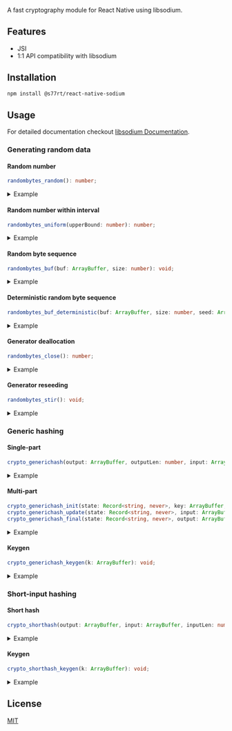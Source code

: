 A fast cryptography module for React Native using libsodium.

## Features

-   JSI
-   1:1 API compatibility with libsodium

## Installation

```bash
npm install @s77rt/react-native-sodium
```

## Usage

For detailed documentation checkout [libsodium Documentation](https://doc.libsodium.org/).

### Generating random data

#### Random number

```ts
randombytes_random(): number;
```

<details>
<summary>Example</summary>

```ts
const rnd = sodium.randombytes_random();
```

</details>

#### Random number within interval

```ts
randombytes_uniform(upperBound: number): number;
```

<details>
<summary>Example</summary>

```ts
const upperBound = 100;
const rnd = sodium.randombytes_uniform(upperBound);
```

</details>

#### Random byte sequence

```ts
randombytes_buf(buf: ArrayBuffer, size: number): void;
```

<details>
<summary>Example</summary>

```ts
const buf = new ArrayBuffer(8);
sodium.randombytes_buf(buf, buf.byteLength);
```

</details>

#### Deterministic random byte sequence

```ts
randombytes_buf_deterministic(buf: ArrayBuffer, size: number, seed: ArrayBuffer): void;
```

<details>
<summary>Example</summary>

```ts
const buf = new ArrayBuffer(8);
const seed = toArrayBuffer("Fennec fox".padEnd(32, "\0")); // seed must be randombytes_SEEDBYTES bytes long.
sodium.randombytes_buf_deterministic(buf, buf.byteLength, seed);
console.log("Uint8Array:", new Uint8Array(buf));
// Uint8Array: {0: 213, 1: 162, 2: 125, 3: 191, 4: 183, 5: 31, 6: 85, 7: 80}
```

</details>

#### Generator deallocation

```ts
randombytes_close(): number;
```

<details>
<summary>Example</summary>

```ts
randombytes_close();
```

</details>

#### Generator reseeding

```ts
randombytes_stir(): void;
```

<details>
<summary>Example</summary>

```ts
randombytes_stir();
```

</details>

### Generic hashing

#### Single-part

```ts
crypto_generichash(output: ArrayBuffer, outputLen: number, input: ArrayBuffer, inputLen: number, key: ArrayBuffer, keyLen: number): number;
```

<details>
<summary>Example</summary>

```ts
const output = new ArrayBuffer(32);
const input = toArrayBuffer("abc");
const key = toArrayBuffer("thekey");
sodium.crypto_generichash(
	output,
	output.byteLength,
	input,
	input.byteLength,
	key,
	key.byteLength
);
console.log("Hash:", toHex(output));
// Hash: 5dfe64841b066b33f8504400d7b77475e6e361a7a1a02249a6121aac16d2e8bb
```

</details>

#### Multi-part

```ts
crypto_generichash_init(state: Record<string, never>, key: ArrayBuffer, keyLen: number, outputLen: number): number;
crypto_generichash_update(state: Record<string, never>, input: ArrayBuffer, inputLen: number): number;
crypto_generichash_final(state: Record<string, never>, output: ArrayBuffer, outputLen: number): number;
```

<details>
<summary>Example</summary>

```ts
const output = new ArrayBuffer(32);
const input1 = toArrayBuffer("ab");
const input2 = toArrayBuffer("c");
const key = toArrayBuffer("thekey");
const state = {};
sodium.crypto_generichash_init(state, key, key.byteLength, output.byteLength);
sodium.crypto_generichash_update(state, input1, input1.byteLength);
sodium.crypto_generichash_update(state, input2, input2.byteLength);
sodium.crypto_generichash_final(state, output, output.byteLength);
console.log("Hash:", toHex(output));
// Hash: 5dfe64841b066b33f8504400d7b77475e6e361a7a1a02249a6121aac16d2e8bb
```

</details>

#### Keygen

```ts
crypto_generichash_keygen(k: ArrayBuffer): void;
```

<details>
<summary>Example</summary>

```ts
const k = new ArrayBuffer(32);
sodium.crypto_generichash_keygen(k);
```

</details>

### Short-input hashing

#### Short hash

```ts
crypto_shorthash(output: ArrayBuffer, input: ArrayBuffer, inputLen: number, k: ArrayBuffer): number;
```

<details>
<summary>Example</summary>

```ts
const output = new ArrayBuffer(8);
const input = toArrayBuffer("abc");
const k = toArrayBuffer("thekey".padEnd(16, "\0")); // k must be crypto_shorthash_KEYBYTES bytes long.
sodium.crypto_shorthash(output, input, input.byteLength, k);
console.log("Hash:", toHex(output));
// Hash: 5985d7cfca5d01a0
```

</details>

#### Keygen

```ts
crypto_shorthash_keygen(k: ArrayBuffer): void;
```

<details>
<summary>Example</summary>

```ts
const k = new ArrayBuffer(16);
sodium.crypto_shorthash_keygen(k);
```

</details>

## License

[MIT](LICENSE)
